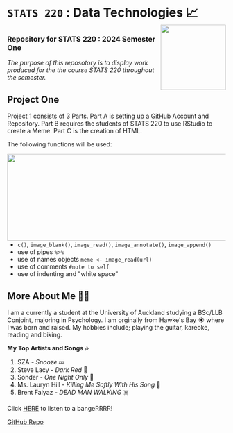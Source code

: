 <!--- First Level of Heading --->

# `STATS 220` : Data Technologies 📈 <img align="right" width="150" height="150" src="https://upload.wikimedia.org/wikipedia/commons/9/9c/University_of_Auckland_logo.png">

<!--- Second Level of Heading --->

### Repository for STATS 220 : 2024 Semester One

<!--- Use of Italics --->

*The purpose of this reposotory is to display work produced for the the course STATS 220 throughout the semester.*

## Project One  

Project 1 consists of 3 Parts. Part A is setting up a GitHub Account and Repository. Part B requires the students of STATS 220 to use RStudio to create a Meme. Part C is the creation of HTML. 

The following functions will be used:

<!--- Use of Unordered List --->

<img align="right" width="550" height="200" src="https://upload.wikimedia.org/wikipedia/commons/thumb/d/d0/RStudio_logo_flat.svg/1280px-RStudio_logo_flat.svg.png">

- `c()`, `image_blank()`, `image_read()`, `image_annotate()`, `image_append()`
- use of pipes `%>%`
- use of names objects `meme <- image_read(url)`
- use of comments `#note to self`
- use of indenting and "white space"

## More About Me 💁‍♀️

I am a currently a student at the University of Auckland studying a BSc/LLB Conjoint, majoring in Psychology. I am orginally from Hawke's Bay ☀️ where I was born and raised. My hobbies include; playing the guitar, kareoke, reading and biking. 

<!--- Use of Bold --->

**My Top Artists and Songs 🎶**

1. SZA - *Snooze* 💤
2. Steve Lacy - *Dark Red* 🎸
3. Sonder - *One Night Only* 🌃
4. Ms. Lauryn Hill - *Killing Me Softly With His Song* 🎷
5. Brent Faiyaz - *DEAD MAN WALKING* ☠️

<!--- Use of Website Link --->

Click [HERE](https://www.youtube.com/watch?v=YKuHdOxj46I) to listen to a bangeRRRR!

[GitHub Repo](https://github.com/JasmineHayer/stats_220.git)




